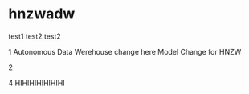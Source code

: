 # hnzwadw
test1 test2 test2

1
Autonomous Data Werehouse change here Model Change for HNZW


2

4
HIHIHIHIHIHIHI
